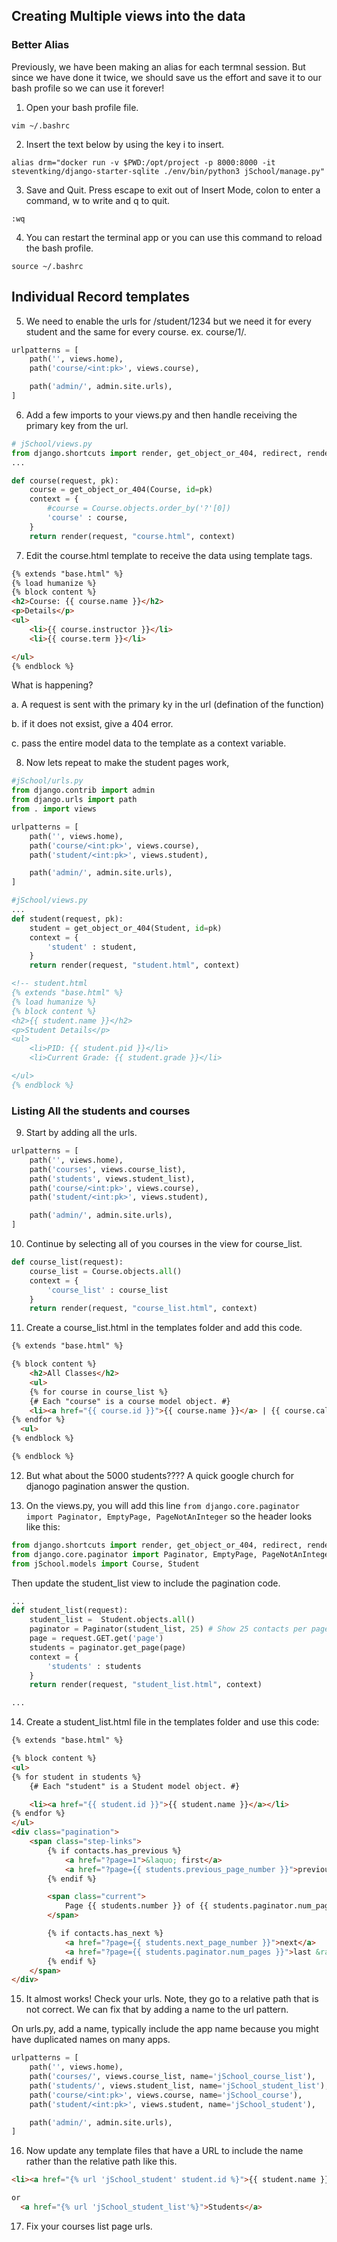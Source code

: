 ## Creating Multiple views into the data ##

### Better Alias ###
Previously, we have been making an alias for each termnal session. But since we have done it twice, we should save us the effort and save it to our bash profile so we can use it forever!

1. Open your bash profile file.
```
vim ~/.bashrc
```

2. Insert the text below by using the key i to insert.
```
alias drm="docker run -v $PWD:/opt/project -p 8000:8000 -it steventking/django-starter-sqlite ./env/bin/python3 jSchool/manage.py"
```

3. Save and Quit.
Press escape to exit out of Insert Mode, colon to enter a command, w to write and q to quit.
```
:wq
```

4. You can restart the terminal app or you can use this command to reload the bash profile. 
```
source ~/.bashrc
```

## Individual Record templates ##

5. We need to enable the urls for /student/1234 but we need it for every student and the same for every course. ex. course/1/.
```python
urlpatterns = [
    path('', views.home),
    path('course/<int:pk>', views.course),

    path('admin/', admin.site.urls),
]

```

6. Add a few imports to your views.py and then handle receiving the primary key from the url.
```python
# jSchool/views.py
from django.shortcuts import render, get_object_or_404, redirect, render_to_response
...

def course(request, pk):
    course = get_object_or_404(Course, id=pk)
    context = {
        #course = Course.objects.order_by('?'[0])
        'course' : course,
    }
    return render(request, "course.html", context)

```
7. Edit the course.html template to receive the data using template tags. 
```html
{% extends "base.html" %}
{% load humanize %}
{% block content %}
<h2>Course: {{ course.name }}</h2>
<p>Details</p>
<ul>
    <li>{{ course.instructor }}</li>
    <li>{{ course.term }}</li>

</ul>
{% endblock %}


```


What is happening?

a. A request is sent with the primary ky in the url (defination of the function)

b. if it does not exsist, give a 404 error.

c. pass the entire model data to the template as a context variable.


8. Now lets repeat to make the student pages work, 

```python 
#jSchool/urls.py
from django.contrib import admin
from django.urls import path
from . import views

urlpatterns = [
    path('', views.home),
    path('course/<int:pk>', views.course),
    path('student/<int:pk>', views.student),

    path('admin/', admin.site.urls),
]

```

```python 
#jSchool/views.py
...
def student(request, pk):
    student = get_object_or_404(Student, id=pk)
    context = {
        'student' : student,
    }
    return render(request, "student.html", context)

```

```html
<!-- student.html
{% extends "base.html" %}
{% load humanize %}
{% block content %}
<h2>{{ student.name }}</h2>
<p>Student Details</p>
<ul>
    <li>PID: {{ student.pid }}</li>
    <li>Current Grade: {{ student.grade }}</li>

</ul>
{% endblock %}

```

### Listing All the students and courses ###

9. Start by adding all the urls.
```python
urlpatterns = [
    path('', views.home),
    path('courses', views.course_list),
    path('students', views.student_list),
    path('course/<int:pk>', views.course),
    path('student/<int:pk>', views.student),

    path('admin/', admin.site.urls),
]

```

10. Continue by selecting all of you courses in the view for course_list.
```python
def course_list(request):
    course_list = Course.objects.all()
    context = {
        'course_list' : course_list
    }
    return render(request, "course_list.html", context)

```
11. Create a course_list.html in the templates folder and add this code.
```html
{% extends "base.html" %}

{% block content %}
    <h2>All Classes</h2>
    <ul>
    {% for course in course_list %}
    {# Each "course" is a course model object. #}
    <li><a href="{{ course.id }}">{{ course.name }}</a> | {{ course.callnumber}}</li>
{% endfor %}
  <ul>
{% endblock %}

{% endblock %}

```

12. But what about the 5000 students????
A quick google church for djanogo pagination answer the qustion. 

13. On the views.py, you will add this line ```from django.core.paginator import Paginator, EmptyPage, PageNotAnInteger```
so the header looks like this:
```python
from django.shortcuts import render, get_object_or_404, redirect, render_to_response
from django.core.paginator import Paginator, EmptyPage, PageNotAnInteger
from jSchool.models import Course, Student

```
Then update the student_list view to include the pagination code.
```python
...
def student_list(request):
    student_list =  Student.objects.all()
    paginator = Paginator(student_list, 25) # Show 25 contacts per page
    page = request.GET.get('page')
    students = paginator.get_page(page)
    context = {
        'students' : students
    }
    return render(request, "student_list.html", context)

...

```

14. Create a student_list.html file in the templates folder and use this code:
```html
{% extends "base.html" %}

{% block content %}
<ul>
{% for student in students %}
    {# Each "student" is a Student model object. #}

    <li><a href="{{ student.id }}">{{ student.name }}</a></li>
{% endfor %}
</ul>
<div class="pagination">
    <span class="step-links">
        {% if contacts.has_previous %}
            <a href="?page=1">&laquo; first</a>
            <a href="?page={{ students.previous_page_number }}">previous</a>
        {% endif %}

        <span class="current">
            Page {{ students.number }} of {{ students.paginator.num_pages }}.
        </span>

        {% if contacts.has_next %}
            <a href="?page={{ students.next_page_number }}">next</a>
            <a href="?page={{ students.paginator.num_pages }}">last &raquo;</a>
        {% endif %}
    </span>
</div>

```

15. It almost works!
Check your urls. Note, they go to a relative path that is not correct. We can fix that by adding a name to the url pattern.

On urls.py, add a name, typically include the app name because you might have duplicated names on many apps.
```python
urlpatterns = [
    path('', views.home),
    path('courses/', views.course_list, name='jSchool_course_list'),
    path('students/', views.student_list, name='jSchool_student_list'),
    path('course/<int:pk>', views.course, name='jSchool_course'),
    path('student/<int:pk>', views.student, name='jSchool_student'),

    path('admin/', admin.site.urls),
]
```

16. Now update any template files that have a URL to include the name rather than the relative path like this.
```html
<li><a href="{% url 'jSchool_student' student.id %}">{{ student.name }}</a></li>

or
  <a href="{% url 'jSchool_student_list'%}">Students</a>

```
17. Fix your courses list page urls.
